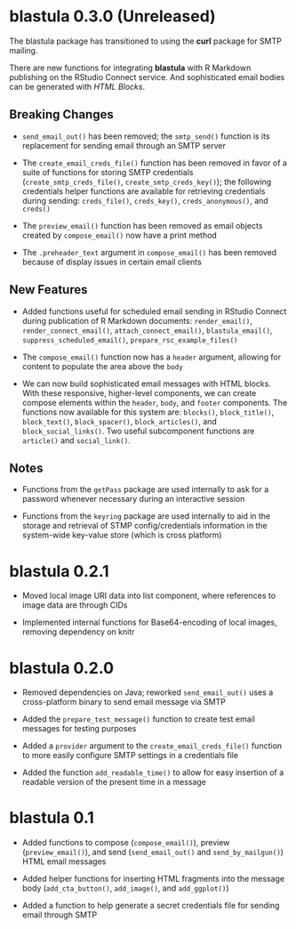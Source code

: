 # blastula 0.3.0 (Unreleased)

The blastula package has transitioned to using the **curl** package for SMTP mailing.

There are new functions for integrating **blastula** with R Markdown publishing on the RStudio Connect service. And sophisticated email bodies can be generated with *HTML Blocks*.

## Breaking Changes

* `send_email_out()` has been removed; the `smtp_send()` function is its replacement for sending email through an SMTP server

* The `create_email_creds_file()` function has been removed in favor of a suite of functions for storing SMTP credentials (`create_smtp_creds_file()`, `create_smtp_creds_key()`); the following credentials helper functions are available for retrieving credentials during sending: `creds_file()`, `creds_key()`, `creds_anonymous()`, and `creds()`

* The `preview_email()` function has been removed as email objects created by `compose_email()` now have a print method

* The `.preheader_text` argument in `compose_email()` has been removed because of display issues in certain email clients

## New Features

* Added functions useful for scheduled email sending in RStudio Connect during publication of R Markdown documents: `render_email()`, `render_connect_email()`, `attach_connect_email()`, `blastula_email()`, `suppress_scheduled_email()`, `prepare_rsc_example_files()`

* The `compose_email()` function now has a `header` argument, allowing for content to populate the area above the `body`

* We can now build sophisticated email messages with HTML blocks. With these responsive, higher-level components, we can create compose elements within the `header`, `body`, and `footer` components. The functions now available for this system are: `blocks()`, `block_title()`, `block_text()`, `block_spacer()`, `block_articles()`, and `block_social_links()`. Two useful subcomponent functions are `article()` and `social_link()`.

## Notes

* Functions from the `getPass` package are used internally to ask for a password whenever necessary during an interactive session

* Functions from the `keyring` package are used internally to aid in the storage and retrieval of STMP config/credentials information in the system-wide key-value store (which is cross platform)

# blastula 0.2.1

* Moved local image URI data into list component, where references to image data are through CIDs

* Implemented internal functions for Base64-encoding of local images, removing dependency on knitr

# blastula 0.2.0

* Removed dependencies on Java; reworked `send_email_out()` uses a cross-platform binary to send email message via SMTP

* Added the `prepare_test_message()` function to create test email messages for testing purposes

* Added a `provider` argument to the `create_email_creds_file()` function to more easily configure SMTP settings in a credentials file

* Added the function `add_readable_time()` to allow for easy insertion of a readable version of the present time in a message

# blastula 0.1

* Added functions to compose (`compose_email()`), preview (`preview_email()`), and send (`send_email_out()` and `send_by_mailgun()`) HTML email messages 

* Added helper functions for inserting HTML fragments into the message body (`add_cta_button()`, `add_image()`, and `add_ggplot()`)

* Added a function to help generate a secret credentials file for sending email through SMTP
